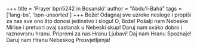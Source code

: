 +++
title = 'Prayer bpn5242 in Bosanski'
author = "Abdu'l-Bahá"
tags = ['lang-bs', 'bpn-unsorted']
+++
Bože! Odagnaj sve uzroke nesloge i propiši za nas sve ono što donosi jedinstvo i slogu! O, Bože! Pošalji nam Nebeske Mirise i pretvori ovaj sastanak u Nebeski skup! Daruj nam svako dobro i raznovrsnu hranu. Pripremi za nas Hranu Ljubavi! Daj nam Hranu Spoznaje! Daruj nam Hranu Nebeskog Prosvjetljenja!
